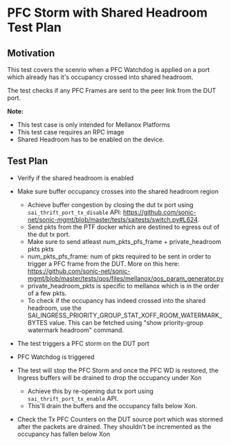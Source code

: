 # PFC Storm with Shared Headroom Test Plan

## Motivation

This test covers the scenrio when a PFC Watchdog is applied on a port which already has it's occupancy crossed into shared headroom.

The test checks if any PFC Frames are sent to the peer link from the DUT port.

**Note:**
+ This test case is only intended for Mellanox Platforms
+ This test case requires an RPC image
+ Shared Headroom has to be enabled on the device.

## Test Plan
+ Verify if the shared headroom is enabled
+ Make sure buffer occupancy crosses into the shared headroom region
   - Achieve buffer congestion by closing the dut tx port using `sai_thrift_port_tx_disable` API: https://github.com/sonic-net/sonic-mgmt/blob/master/tests/saitests/switch.py#L624.
   - Send pkts from the PTF docker which are destined to egress out of the dut tx port.
   - Make sure to send atleast num_pkts_pfs_frame + private_headroom pkts pkts
   - num_pkts_pfs_frame: num of pkts required to be sent in order to trigger a PFC frame from the DUT. More on this here: https://github.com/sonic-net/sonic-mgmt/blob/master/tests/qos/files/mellanox/qos_param_generator.py
   - private_headroom_pkts is specific to mellanox which is in the order of a few pkts.
   - To check if the occupancy has indeed crossed into the shared headroom, use the SAI_INGRESS_PRIORITY_GROUP_STAT_XOFF_ROOM_WATERMARK_BYTES value. This can be fetched using "show priority-group watermark headroom" command.

+ The test triggers a PFC storm on the DUT port
+ PFC Watchdog is triggered
+ The test will stop the PFC Storm and once the PFC WD is restored, the Ingress buffers will be drained to drop the occupancy under Xon
  - Achieve this by re-opening dut tx port using `sai_thrift_port_tx_enable` API.
  - This'll drain the buffers and the occupancy falls below Xon.
+ Check the Tx PFC Counters on the DUT source port which was stormed after the packets are drained. They shouldn't be incremented as the occupancy has fallen below Xon
